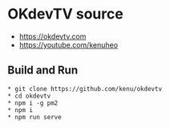 # OKdevTV source

* https://okdevtv.com
* https://youtube.com/kenuheo

## Build and Run
```
* git clone https://github.com/kenu/okdevtv
* cd okdevtv
* npm i -g pm2
* npm i
* npm run serve
```

